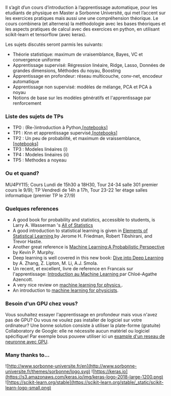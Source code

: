 Il s’agit d’un cours d’introduction à l’apprentissage automatique, pour les etudiants de physique en Master a Sorbonne Université, qui met l’accent sur les exercices pratiques mais aussi une 
une compréhension théorique. Le cours combinera (et alternera) la méthodologie avec les bases théoriques et les aspects pratiques de calcul avec des exercices en python, en utilisant scikit-learn et tensorflow (avec keras).


Les sujets discutés seront parmis les suivants:

* Théorie statistique: maximum de vraisemblance, Bayes, VC et convergence uniforme
* Apprentissage supervisé: Régression linéaire, Ridge, Lasso, Données de grandes dimensions, Méthodes du noyau, Boosting
* Apprentissage en profondeur: réseau multicouche, conv-net, encodeur automatique
* Apprentissage non supervisé: modèles de mélange, PCA et PCA à noyau
* Notions de base sur les modèles génératifs et l'apprentissage par renforcement

### Liste des sujets de TPs

* TP0 : (Re-)introduction à Python,[[notebooks]](https://github.com/krzakala/ml_P6_2019_web/tree/master/tp0) 
* TP1 : Knn et apprentissage supervisé,[[notebooks]](https://github.com/krzakala/ml_P6_2019_web/tree/master/tp1) 
* TP2 : Un peu de probabilité, et maximum de vraissemblance,[[notebooks]](https://github.com/krzakala/ml_P6_2019_web/tree/master/tp2) 
* TP3 : Modeles linéaires (i)
* TP4 : Modeles linéaires (ii) 
* TP5 : Methodes a noyeau

### Ou et quand?

MU4PY115; Cours Lundi de 15h30 a 18H30, Tour 24-34 salle 301 premier cours le 9/9); TP Vendredi de 14h a 17h, Tour 23-22 1er étage salles informatique (premier TP le 27/9)

### Quelques references

* A good book for probability and statistics, accessible to students, is Larry A. Wasserman 's <a href="https://www.ic.unicamp.br/~wainer/cursos/1s2013/ml/livro.pdf">All of Statistics</a>
* A good introduction to statistical learning is given in <a href="https://web.stanford.edu/~hastie/ElemStatLearn/">Elements of Statistical Learning </a> by Jerome H. Friedman, Robert Tibshirani, and Trevor Hastie.
* Another great reference is <a href="https://www.amazon.com/Machine-Learning-Probabilistic-Perspective-Computation/dp/0262018020">Machine Learning:A Probabilistic Perspective<a/> by Kevin P. Murphy.
* Deep learning is well covered in this new book:
<a href="http://d2l.ai/">Dive into Deep Learning<a/> by A. Zhang, Z. Lipton, M. Li, A.J. Smola. 
* Un recent, et excellent, livre de reference en Francais sur l'apprentissage: <a href="https://www.amazon.fr/Introduction-Machine-Learning-Chloé-Agathe-Azencott/dp/2100780808">Introduction au Machine Learning </a> par Chloé-Agathe Azencott. 
* A very nice review on <a href="https://arxiv.org/abs/1903.10563"> machine learning for physics </a>.
* An introduction to <a href="https://arxiv.org/abs/1803.08823">machine learning for physicists</a>.
  
### Besoin d'un GPU chez vous?

Vous souhaitez essayer l'apprentissage en profondeur mais vous n'avez pas de GPU? Ou vous ne voulez pas installer de logiciel sur votre ordinateur? Une bonne solution consiste à utiliser la plate-forme (gratuite) Collaboratory de Google: elle ne nécessite aucun matériel ou logiciel spécifique! Par exemple bous pouvew utiliser ici un <a href="https://colab.research.google.com/drive/1pISitRt5YYElECn-KWqBQK5qpEgeStYS">example d'un reseau de neuronne avec GPU</a>. 

 
### Many thanks to...

 ![http://www.sorbonne-universite.fr/en](http://www.sorbonne-universite.fr/themes/sorbonne/logo.svg)
 ![https://keras.io](https://s3.amazonaws.com/keras.io/img/keras-logo-2018-large-1200.png)
 ![https://scikit-learn.org/stable](https://scikit-learn.org/stable/_static/scikit-learn-logo-small.png)



